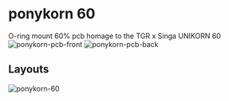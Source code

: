 # ponykorn 60
 O-ring mount 60% pcb homage to the TGR x Singa UNIKORN 60
![ponykorn-pcb-front](https://user-images.githubusercontent.com/70003591/95683874-d6795d80-0bbb-11eb-940d-a11087f45319.png)
![ponykorn-pcb-back](https://user-images.githubusercontent.com/70003591/95683872-d5e0c700-0bbb-11eb-93bc-0006b7c73a32.png)
## Layouts
![ponykorn-60](https://user-images.githubusercontent.com/70003591/95683861-c497ba80-0bbb-11eb-929a-4082eb23bcbf.png)
